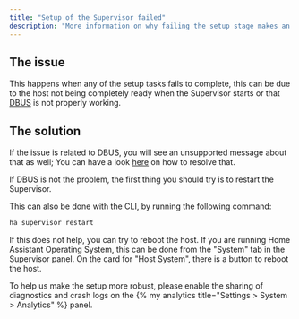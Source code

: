 ```yaml
---
title: "Setup of the Supervisor failed"
description: "More information on why failing the setup stage makes an installation as unhealthy."
---
```


## The issue

This happens when any of the setup tasks fails to complete, this can be due to the host not being completely ready when the Supervisor starts or that [DBUS] is not properly working.

## The solution

If the issue is related to DBUS, you will see an unsupported message about that as well; You can have a look [here][DBUS] on how to resolve that.

If DBUS is not the problem, the first thing you should try is to restart the Supervisor.

This can also be done with the CLI, by running the following command:

```bash
ha supervisor restart
```

If this does not help, you can try to reboot the host.
If you are running Home Assistant Operating System, this can be done from the "System" tab in the Supervisor panel. On the card for "Host System", there is a button to reboot the host.

To help us make the setup more robust, please enable the sharing of diagnostics and crash logs on the {% my analytics title="Settings > System > Analytics" %} panel.

[DBUS]: /more-info/unsupported/dbus
